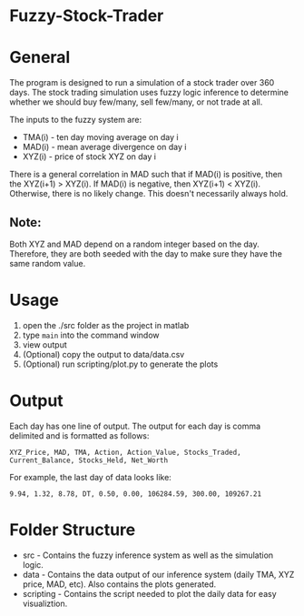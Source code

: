 # Fuzzy-Stock-Trader

# General
The program is designed to run a simulation of a stock trader over 360 days. The stock trading simulation uses fuzzy logic inference to determine whether we should buy few/many, sell few/many, or not trade at all.

The inputs to the fuzzy system are:
- TMA(i) - ten day moving average on day i
- MAD(i) - mean average divergence on day i
- XYZ(i) - price of stock XYZ on day i

There is a general correlation in MAD such that if MAD(i) is positive, then the XYZ(i+1) > XYZ(i). If MAD(i) is negative, then XYZ(i+1) < XYZ(i). Otherwise, there is no likely change.  This doesn't necessarily always hold.

## Note:
Both XYZ and MAD depend on a random integer based on the day. Therefore, they are both seeded with the day to make sure they have the same random value.

# Usage
1. open the ./src folder as the project in matlab
2. type `main` into the command window
3. view output
4. (Optional) copy the output to data/data.csv
5. (Optional) run scripting/plot.py to generate the plots

# Output
Each day has one line of output. The output for each day is comma delimited and is formatted as follows:
```
XYZ_Price, MAD, TMA, Action, Action_Value, Stocks_Traded, Current_Balance, Stocks_Held, Net_Worth
```
For example, the last day of data looks like:
```
9.94, 1.32, 8.78, DT, 0.50, 0.00, 106284.59, 300.00, 109267.21
```

# Folder Structure
- src - Contains the fuzzy inference system as well as the simulation logic.
- data - Contains the data output of our inference system (daily TMA, XYZ price, MAD, etc). Also contains the plots generated.
- scripting - Contains the script needed to plot the daily data for easy visualiztion.
